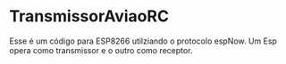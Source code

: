 # TransmissorAviaoRC

Esse é um código para ESP8266 utilziando o protocolo espNow.
Um Esp opera como transmissor e o outro como receptor.
